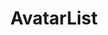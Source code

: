 ---
title: AvatarList
taxonomy:
    category:
        - docs
visible: true
highlight:
    enabled: false
---